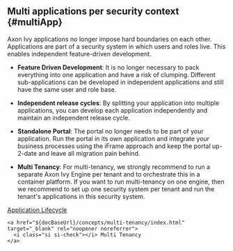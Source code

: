 ## Multi applications per security context {#multiApp}

Axon Ivy applications no longer impose hard boundaries on each other. Applications are part of a security system in which users and roles live. This enables independent feature-driven development.

- __Feature Driven Development__: It is no longer necessary to pack everything into one application and have a risk of clumping. Different sub-applications can be developed in independent applications and still have the same user and role base.

- __Independent release cycles__: By splitting your application into multiple applications, you can develop each application independently and maintain an independent release cycle.

- __Standalone Portal__: The portal no longer needs to be part of your application. Run the portal in its own application and integrate your business processes using the iFrame approach and keep the portal up-2-date and leave all migration pain 
behind.

- __Multi Tenancy__: For multi-tenancy, we strongly recommend to run a separate Axon Ivy Engine per tenant and to orchestrate this in a container platform. If you want to run multi-tenancy on one engine, then we recommend to set up one security system per tenant and run the tenant's applications in this security system.


<div class="short-links">
	<a href="${docBaseUrl}/concepts/application-lifecycle/index.html" target="_blank" rel="noopener noreferrer">
	  <i class="si si-check"></i> Application Lifecycle
	</a>

	<a href="${docBaseUrl}/concepts/multi-tenancy/index.html" target="_blank" rel="noopener noreferrer">
	  <i class="si si-check"></i> Multi Tenancy
	</a>
</div>
